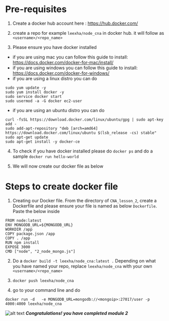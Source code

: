 # Pre-requisites # 

1) Create a docker hub account here : https://hub.docker.com/

2) create a repo for example ```leexha/node_cna``` in docker hub. it will follow as ```<username>/<repo_name>```

3) Please ensure you have docker installed

- if you are using mac you can follow this guide to install: https://docs.docker.com/docker-for-mac/install/
- if you are using windows you can follow this  guide to install: https://docs.docker.com/docker-for-windows/ 
- if you are using a linux distro you can do 

```
sudo yum update -y
sudo yum install docker -y
sudo service docker start
sudo usermod -a -G docker ec2-user
```

- if you are using an ubuntu distro you can do 

```
curl -fsSL https://download.docker.com/linux/ubuntu/gpg | sudo apt-key add -
sudo add-apt-repository "deb [arch=amd64] https://download.docker.com/linux/ubuntu $(lsb_release -cs) stable"
sudo apt-get update
sudo apt-get install -y docker-ce
```

4) To check if you have docker installed please do ```docker ps``` and do a sample ```docker run hello-world```

5) We will now create our docker file as below


# Steps to create docker file # 

1) Creating our Docker file. From the directory of ```CNA_lesson_2```, create a Dockerfile and please ensure your file is named as below ```Dockerfile```. Paste the below inside

```
FROM node:latest
ENV MONGODB_URL=${MONGODB_URL}
WORKDIR /app
COPY package.json /app
COPY . /app
RUN npm install
EXPOSE 3000
CMD ["node", "2_node_mongo.js"]
```
2) Do a ```docker build -t leexha/node_cna:latest .``` Depending on what you have named your repo, replace ```leexha/node_cna``` with your own ```<username>/<repo_name>```

3) ```docker push leexha/node_cna```

4) go to your command line and do 

```docker run -d   -e MONGODB_URL=mongodb://<mongoip>:27017/user -p 4000:4000 leexha/node_cna ```


![alt text](https://github.com/leeadh/CNA_Lesson/blob/master/CNA_lesson_2/public/images/Party-Poppers-icon.png)
***Congratulations! you have completed module 2***